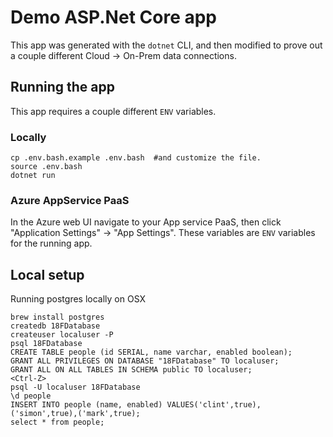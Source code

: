 # Demo ASP.Net Core app

This app was generated with the `dotnet` CLI, and then modified to prove out a couple different Cloud -> On-Prem data connections.

## Running the app

This app requires a couple different `ENV` variables.

### Locally
```
cp .env.bash.example .env.bash  #and customize the file. 
source .env.bash
dotnet run
```

### Azure AppService PaaS

In the Azure web UI navigate to your App service PaaS, then click "Application Settings" -> "App Settings".
These variables are `ENV` variables for the running app.


## Local setup

Running postgres locally on OSX
```
brew install postgres
createdb 18FDatabase
createuser localuser -P
psql 18FDatabase
CREATE TABLE people (id SERIAL, name varchar, enabled boolean);
GRANT ALL PRIVILEGES ON DATABASE "18FDatabase" TO localuser;
GRANT ALL ON ALL TABLES IN SCHEMA public TO localuser;
<Ctrl-Z>
psql -U localuser 18FDatabase
\d people
INSERT INTO people (name, enabled) VALUES('clint',true),('simon',true),('mark',true);
select * from people;
```